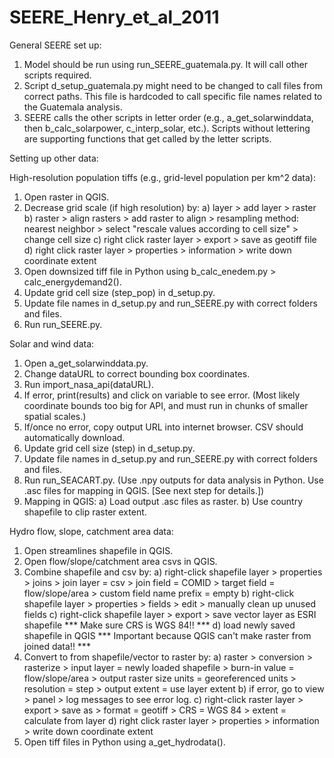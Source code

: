 # SEERE_Henry_et_al_2011

General SEERE set up:
1. Model should be run using run_SEERE_guatemala.py. It will call other scripts required.
2. Script d_setup_guatemala.py might need to be changed to call files from correct paths. This file is hardcoded to call specific file names related to the Guatemala analysis.
3. SEERE calls the other scripts in letter order (e.g., a_get_solarwinddata, then b_calc_solarpower, c_interp_solar, etc.). Scripts without lettering are supporting functions that get called by the letter scripts.


Setting up other data:

High-resolution population tiffs (e.g., grid-level population per km^2 data):
1. Open raster in QGIS.
2. Decrease grid scale (if high resolution) by:
    a) layer > add layer > raster
    b) raster > align rasters > add raster to align > resampling method: nearest neighbor > select "rescale values according to cell size" > change cell size
    c) right click raster layer > export > save as geotiff file
    d) right click raster layer > properties > information > write down coordinate extent
3. Open downsized tiff file in Python using b_calc_enedem.py > calc_energydemand2().
4. Update grid cell size (step_pop) in d_setup.py.
5. Update file names in d_setup.py and run_SEERE.py with correct folders and files.
6. Run run_SEERE.py.

Solar and wind data:
1. Open a_get_solarwinddata.py.
2. Change dataURL to correct bounding box coordinates.
3. Run import_nasa_api(dataURL).
4. If error, print(results) and click on variable to see error. (Most likely coordinate bounds too big for API, and must run in chunks of smaller spatial scales.)
5. If/once no error, copy output URL into internet browser. CSV should automatically download.
6. Update grid cell size (step) in d_setup.py.
7. Update file names in d_setup.py and run_SEERE.py with correct folders and files.
8. Run run_SEACART.py. (Use .npy outputs for data analysis in Python. Use .asc files for mapping in QGIS. [See next step for details.])
9. Mapping in QGIS:
    a) Load output .asc files as raster.
    b) Use country shapefile to clip raster extent.

Hydro flow, slope, catchment area data:
1. Open streamlines shapefile in QGIS.
2. Open flow/slope/catchment area csvs in QGIS.
3. Combine shapefile and csv by:
    a) right-click shapefile layer > properties > joins > join layer = csv > join field = COMID > target field = flow/slope/area > custom field name prefix = empty
    b) right-click shapefile layer > properties > fields > edit > manually clean up unused fields
    c) right-click shapefile layer > export > save vector layer as ESRI shapefile *** Make sure CRS is WGS 84!! ***
    d) load newly saved shapefile in QGIS *** Important because QGIS can't make raster from joined data!! ***
4. Convert to from shapefile/vector to raster by:
    a) raster > conversion > rasterize > input layer = newly loaded shapefile > burn-in value = flow/slope/area > output raster size units = georeferenced units > resolution = step > output extent = use layer extent 
    b) if error, go to view > panel > log messages to see error log.
    c) right-click raster layer > export > save as > format = geotiff > CRS = WGS 84 > extent = calculate from layer
    d) right click raster layer > properties > information > write down coordinate extent
5. Open tiff files in Python using a_get_hydrodata().
